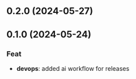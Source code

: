 ## 0.2.0 (2024-05-27)

## 0.1.0 (2024-05-24)

### Feat

- **devops**: added ai workflow for releases
